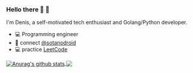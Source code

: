 

### Hello there 🤙 👋

I'm Denis, a self-motivated tech enthusiast and Golang/Python developer.


- 💻 Programming engineer
- 💬 connect <a href="http://t.me/sotanodroid">@sotanodroid</a>
- 💻 practice <a href="https://leetcode.com/sotanodroid/">LeetCode</a> 


<a href="https://github.com/anuraghazra/github-readme-stats">
  <img align="center" src="https://github-readme-stats.vercel.app/api?username=sotanodroid&show_icons=true&include_all_commits=true&theme=material-palenight" alt="Anurag's github stats" />
</a>
<a href="https://github.com/anuraghazra/github-readme-stats">
  <img align="center" src="https://github-readme-stats.vercel.app/api/top-langs/?username=sotanodroid&layout=compact&theme=material-palenight" />
</a>
